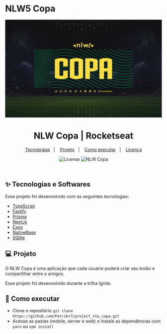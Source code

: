 # NLW5 Copa

<img width="1400" alt="NLW Copa" src="./image/image.png">

<h1 align="center">NLW Copa | Rocketseat</h1>

<p align="center">
  <a href="#-tecnologias">Tecnologias</a>&nbsp;&nbsp;&nbsp;|&nbsp;&nbsp;&nbsp;
  <a href="#-projeto">Projeto</a>&nbsp;&nbsp;&nbsp;|&nbsp;&nbsp;&nbsp;
  <a href="#-como-executar">Como executar</a>&nbsp;&nbsp;&nbsp;|&nbsp;&nbsp;&nbsp;
  <a href="#-licença">Licença</a>
</p>

<p align="center">
  <img alt="License" src="https://img.shields.io/static/v1?label=license&message=MIT&color=8257E5&labelColor=000000">

 <img src="https://img.shields.io/static/v1?label=NLW Copa&message=Ignite&color=8257E5&labelColor=000000" alt="NLW Copa" />
</p>

<br>

## ✨ Tecnologias e Softwares

Esse projeto foi desenvolvido com as seguintes tecnologias:

- [TypeScript](https://www.typescriptlang.org/)
- [Fastify](https://www.fastify.io/)
- [Prisma](https://www.prisma.io/)
- [NextJs](https://nextjs.org/)
- [Expo](https://docs.expo.dev/)
- [NativeBase](https://docs.nativebase.io/installation)
- [SQlite](https://www.sqlite.org/index.html)


## 💻 Projeto

O NLW Copa é uma aplicação que cada usuário poderá criar seu bolão e compartilhar entre o amigos. 

Esse projeto foi desenvolvido durante a trilha Ignite. 

## 🚀 Como executar

- Clone o repositório `git clone https://github.com/Patrikr7/project_nlw_copa.git`
- Acesse as pastas (mobile, server e web) e instale as dependências com `yarn` ou `npm install`

